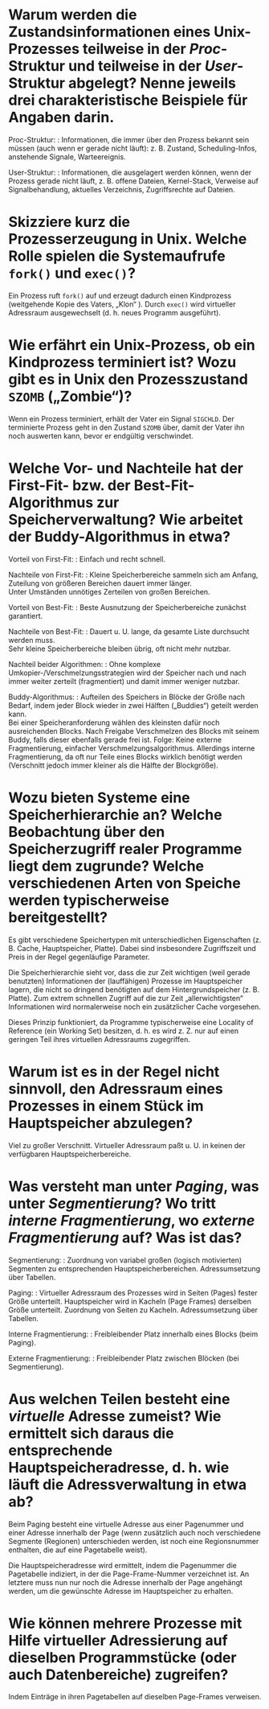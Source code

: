 #  Warum werden die Zustandsinformationen eines Unix-Prozesses teilweise in der *Proc*-Struktur und teilweise in der *User*-Struktur abgelegt? Nenne jeweils drei charakteristische Beispiele für Angaben darin.

Proc-Struktur:
: Informationen, die immer über den Prozess bekannt sein müssen (auch
  wenn er gerade nicht läuft): z. B. Zustand, Scheduling-Infos,
  anstehende Signale, Warteereignis.

User-Struktur:
: Informationen, die ausgelagert werden können, wenn der Prozess gerade
  nicht läuft, z. B. offene Dateien, Kernel-Stack, Verweise auf 
  Signalbehandlung, aktuelles Verzeichnis, Zugriffsrechte auf Dateien.

# Skizziere kurz die Prozesserzeugung in Unix. Welche Rolle spielen die Systemaufrufe `fork()` und `exec()`?

Ein Prozess ruft `fork()` auf und erzeugt dadurch einen Kindprozess
(weitgehende Kopie des Vaters, „Klon“ ).  Durch `exec()` wird
virtueller Adressraum ausgewechselt (d. h. neues Programm ausgeführt).

# Wie erfährt ein Unix-Prozess, ob ein Kindprozess terminiert ist? Wozu gibt es in Unix den Prozesszustand `SZOMB` („Zombie“)?

Wenn ein Prozess terminiert, erhält der Vater ein Signal `SIGCHLD`.
Der terminierte Prozess geht in den Zustand `SZOMB` über, damit der
Vater ihn noch auswerten kann, bevor er endgültig verschwindet.

# Welche Vor- und Nachteile hat der First-Fit- bzw. der Best-Fit-Algorithmus zur Speicherverwaltung? Wie arbeitet der Buddy-Algorithmus in etwa?


Vorteil von First-Fit:
: Einfach und recht schnell.

Nachteile von First-Fit:
: Kleine Speicherbereiche sammeln sich am Anfang, Zuteilung von größeren Bereichen dauert immer länger.  
  Unter Umständen unnötiges Zerteilen von großen Bereichen.

Vorteil von Best-Fit:
: Beste Ausnutzung der Speicherbereiche zunächst garantiert.

Nachteile von Best-Fit:
: Dauert u. U. lange, da gesamte Liste durchsucht werden muss.  
  Sehr kleine Speicherbereiche bleiben übrig, oft nicht mehr nutzbar.

Nachteil beider Algorithmen:
: Ohne komplexe Umkopier-/Verschmelzungsstrategien wird der Speicher
  nach und nach immer weiter zerteilt (fragmentiert) und damit immer
  weniger nutzbar.

Buddy-Algorithmus:
: Aufteilen des Speichers in Blöcke der Größe nach Bedarf, indem jeder
  Block wieder in zwei Hälften („Buddies“) geteilt werden kann.  
  Bei einer Speicheranforderung wählen des kleinsten dafür noch ausreichenden
  Blocks.  Nach Freigabe Verschmelzen des Blocks mit seinem Buddy, falls
  dieser ebenfalls gerade frei ist.  Folge:  Keine externe
  Fragmentierung, einfacher Verschmelzungsalgorithmus.  Allerdings
  interne Fragmentierung, da oft nur Teile eines Blocks wirklich
  benötigt werden (Verschnitt jedoch immer kleiner als die Hälfte der
  Blockgröße).

# Wozu bieten Systeme eine Speicherhierarchie an? Welche Beobachtung über den Speicherzugriff realer Programme liegt dem zugrunde? Welche verschiedenen Arten von Speiche werden typischerweise bereitgestellt?

Es gibt verschiedene Speichertypen mit unterschiedlichen
Eigenschaften (z. B. Cache, Hauptspeicher, Platte).
Dabei sind insbesondere Zugriffszeit und Preis in der
Regel gegenläufige Parameter.

Die Speicherhierarchie sieht vor, dass die zur Zeit wichtigen (weil
gerade benutzten) Informationen der (lauffähigen) Prozesse im
Hauptspeicher lagern, die nicht so dringend benötigten auf dem
Hintergrundspeicher (z. B. Platte).  Zum extrem schnellen Zugriff auf
die zur Zeit „allerwichtigsten“ Informationen wird normalerweise noch
ein zusätzlicher Cache vorgesehen.

Dieses Prinzip funktioniert, da Programme typischerweise eine Locality
of Reference (ein Working Set) besitzen, d. h. es wird z. Z. nur auf
einen geringen Teil ihres virtuellen Adressraums zugegriffen.

# Warum ist es in der Regel nicht sinnvoll, den Adressraum eines Prozesses in einem Stück im Hauptspeicher abzulegen?

 Viel zu großer Verschnitt.  Virtueller Adressraum paßt u. U. in
 keinen der verfügbaren Hauptspeicherbereiche.

# Was versteht man unter *Paging*, was unter *Segmentierung*? Wo tritt *interne Fragmentierung*, wo *externe Fragmentierung* auf? Was ist das?

Segmentierung:
: Zuordnung von variabel großen (logisch motivierten) Segmenten zu
 entsprechenden Hauptspeicherbereichen.  Adressumsetzung über
 Tabellen.

Paging:
: Virtueller Adressraum des Prozesses wird in Seiten (Pages) fester
  Größe unterteilt.  Hauptspeicher wird in Kacheln (Page Frames)
  derselben Größe unterteilt.  Zuordnung von Seiten zu
  Kacheln. Adressumsetzung über Tabellen.

Interne Fragmentierung:
: Freibleibender Platz innerhalb eines Blocks (beim Paging).

Externe Fragmentierung:
: Freibleibender Platz zwischen Blöcken (bei Segmentierung).

# Aus welchen Teilen besteht eine *virtuelle* Adresse zumeist? Wie ermittelt sich daraus die entsprechende Hauptspeicheradresse, d. h. wie läuft die Adressverwaltung in etwa ab?

 Beim Paging besteht eine virtuelle Adresse aus einer Pagenummer und
einer Adresse innerhalb der Page (wenn zusätzlich auch noch
verschiedene Segmente (Regionen) unterschieden werden, ist noch eine
Regionsnummer enthalten, die auf eine Pagetabelle weist).

Die Hauptspeicheradresse wird ermittelt, indem die Pagenummer die
Pagetabelle indiziert, in der die Page-Frame-Nummer verzeichnet ist.
An letztere muss nun nur noch die Adresse innerhalb der Page angehängt
werden, um die gewünschte Adresse im Hauptspeicher zu erhalten.


# Wie können mehrere Prozesse mit Hilfe virtueller Adressierung auf dieselben Programmstücke (oder auch Datenbereiche) zugreifen?

Indem Einträge in ihren Pagetabellen auf dieselben Page-Frames
verweisen.

<!--  LocalWords:  
 -->

<!-- Local Variables: -->
<!-- coding: utf-8 -->
<!-- ispell-local-dictionary: "german-new8" -->
<!-- End: -->
